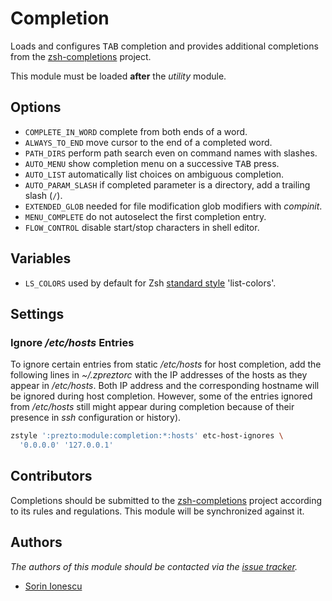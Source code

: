 # Completion

Loads and configures <kbd>TAB</kbd> completion and provides additional
completions from the [zsh-completions][1] project.

This module must be loaded **after** the *utility* module.

## Options

- `COMPLETE_IN_WORD` complete from both ends of a word.
- `ALWAYS_TO_END` move cursor to the end of a completed word.
- `PATH_DIRS` perform path search even on command names with slashes.
- `AUTO_MENU` show completion menu on a successive <kbd>TAB</kbd> press.
- `AUTO_LIST` automatically list choices on ambiguous completion.
- `AUTO_PARAM_SLASH` if completed parameter is a directory, add a trailing
  slash (`/`).
- `EXTENDED_GLOB` needed for file modification glob modifiers with *compinit*.
- `MENU_COMPLETE` do not autoselect the first completion entry.
- `FLOW_CONTROL` disable start/stop characters in shell editor.

## Variables

- `LS_COLORS` used by default for Zsh [standard style][2] 'list-colors'.

## Settings

### Ignore */etc/hosts* Entries

To ignore certain entries from static */etc/hosts* for host completion, add the
following lines in *~/.zpreztorc* with the IP addresses of the hosts as they
appear in */etc/hosts*. Both IP address and the corresponding hostname will be
ignored during host completion. However, some of the entries ignored from
*/etc/hosts* still might appear during completion because of their presence in
*ssh* configuration or history).

```sh
zstyle ':prezto:module:completion:*:hosts' etc-host-ignores \
  '0.0.0.0' '127.0.0.1'
```

## Contributors

Completions should be submitted to the [zsh-completions][1] project according to
its rules and regulations. This module will be synchronized against it.

## Authors

*The authors of this module should be contacted via the [issue tracker][3].*

- [Sorin Ionescu](https://github.com/sorin-ionescu)

[1]: https://github.com/zsh-users/zsh-completions
[2]: https://zsh.sourceforge.net/Doc/Release/Completion-System.html#Standard-Styles
[3]: https://github.com/sorin-ionescu/prezto/issues

